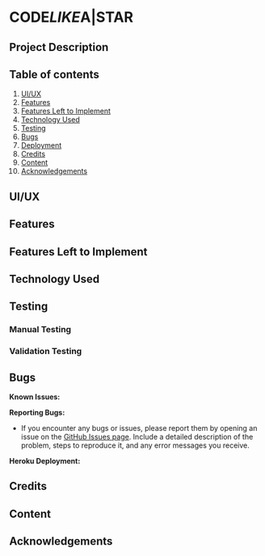 # CODE*LIKE*A|STAR

## Project Description

## Table of contents

1. [UI/UX](#uiux)
2. [Features](#features)
3. [Features Left to Implement](#left)
4. [Technology Used](#tech)
5. [Testing](#testing)
6. [Bugs](#bugs)
7. [Deployment](#deployment)
8. [Credits](#credits)
9. [Content](#content)
10. [Acknowledgements](#acknowledgements)

## UI/UX <a id="uiux"></a>

## Features <a id="features"></a>

## Features Left to Implement <a id="left"></a>

## Technology Used <a id="tech"></a>

## Testing <a id="testing"></a>

### Manual Testing

### Validation Testing

## Bugs <a id="bugs"></a>

**Known Issues:**

**Reporting Bugs:**

- If you encounter any bugs or issues, please report them by opening an issue on the [GitHub Issues page](https://github.com/Olala2024/Django-blog-project-4/issues). Include a detailed description of the problem, steps to reproduce it, and any error messages you receive.

**Heroku Deployment:**

## Credits <a id="credits"></a>

## Content <a id="content"></a>

## Acknowledgements <a id="acknowledgements"></a>
